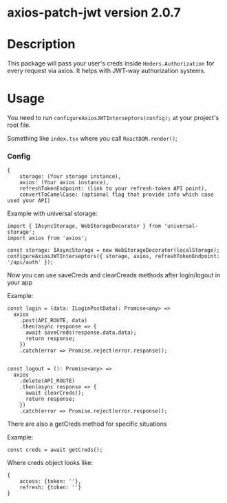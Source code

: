# axios-patch-jwt version 2.0.7

# Description

This package will pass your user's creds inside `Heders.Authorization` for every request via axios.
It helps with JWT-way authorization systems.

# Usage

You need to run `configureAxiosJWTInterseptors(config);` at your project's root file.

Something like `index.tsx` where you call `ReactDOM.render()`;

### Config

```
{
    storage: (Your storage instance),
    axios: (Your axios instance),
    refreshTokenEndpoint: (link to your refresh-token API point),
    convertToCamelCase: (optional flag that provide info which case used your API)
```

Example with universal storage:

```
import { IAsyncStorage, WebStorageDecorator } from 'universal-storage';
import axios from 'axios';

const storage: IAsyncStorage = new WebStorageDecorator(localStorage);
configureAxiosJWTInterseptors({ storage, axios, refreshTokenEndpoint: '/api/auth' });
```

Now you can use saveCreds and clearCreads methods after login/logout in your app

Example:

```
const login = (data: ILoginPostData): Promise<any> =>
  axios
    .post(API_ROUTE, data)
    .then(async response => {
      await saveCreds(response.data.data);
      return response;
    })
    .catch(error => Promise.reject(error.response));


const logout = (): Promise<any> =>
  axios
    .delete(API_ROUTE)
    .then(async response => {
      await clearCreds();
      return response;
    })
    .catch(error => Promise.reject(error.response));
```

There are also a getCreds method for specific situations

Example:

```
const creds = await getCreds();
```

Where creds object looks like:

```
{
    access: {token: ''},
    refresh: {token: ''}
}
```
